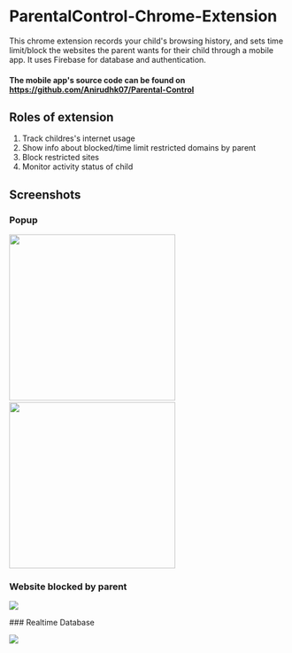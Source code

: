 # ParentalControl-Chrome-Extension
This chrome extension records your child's browsing history, and sets time limit/block the websites the parent wants for their child through a mobile app. It uses Firebase for database and authentication.

#### The mobile app's source code can be found on https://github.com/Anirudhk07/Parental-Control

## Roles of extension

1. Track childres's internet usage
2. Show info about blocked/time limit restricted domains by parent
3. Block restricted sites
4. Monitor activity status of child

## Screenshots

### Popup
<p>
    <img src="Assets/ss3.png" width=300px height=300px/>
  &nbsp&nbsp&nbsp&nbsp&nbsp&nbsp&nbsp&nbsp&nbsp&nbsp&nbsp&nbsp&nbsp&nbsp&nbsp&nbsp&nbsp&nbsp&nbsp&nbsp&nbsp&nbsp&nbsp&nbsp&nbsp&nbsp&nbsp&nbsp&nbsp&nbsp&nbsp&nbsp&nbsp&nbsp&nbsp&nbsp&nbsp&nbsp&nbsp&nbsp&nbsp&nbsp&nbsp
    <img src="Assets/ss4.png" width=300px height=300px/>
</p>

### Website blocked by parent
<p>
    <img src="Assets/ss1.png" />
</p>
### Realtime Database
<p>
    <img src="Assets/ss2.png" />
</p>
